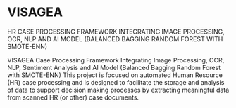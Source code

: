 # VISAGEA
HR CASE PROCESSING FRAMEWORK INTEGRATING IMAGE PROCESSING, OCR, NLP AND AI MODEL (BALANCED BAGGING RANDOM FOREST WITH SMOTE-ENN)

VISAGEA Case Processing Framework Integrating Image Processing, OCR, NLP, Sentiment Analysis and AI Model (Balanced Bagging Random Forest with SMOTE-ENN) This project is focused on automated Human Resource (HR) case processing and is designed to facilitate the storage and analysis of data to support decision making processes by extracting meaningful data from scanned HR (or other) case documents.
